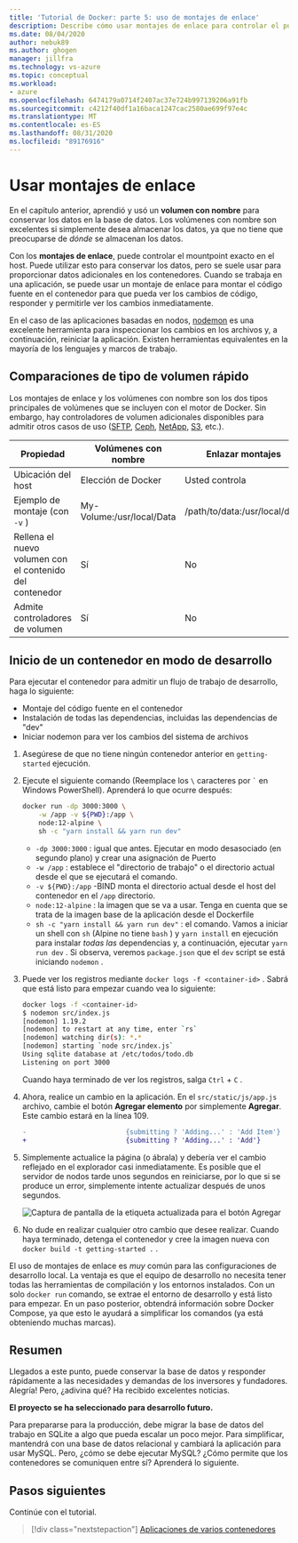 ```yaml
---
title: 'Tutorial de Docker: parte 5: uso de montajes de enlace'
description: Describe cómo usar montajes de enlace para controlar el punto de montaje en el host.
ms.date: 08/04/2020
author: nebuk89
ms.author: ghogen
manager: jillfra
ms.technology: vs-azure
ms.topic: conceptual
ms.workload:
- azure
ms.openlocfilehash: 6474179a0714f2407ac37e724b997139206a91fb
ms.sourcegitcommit: c4212f40df1a16baca1247cac2580ae699f97e4c
ms.translationtype: MT
ms.contentlocale: es-ES
ms.lasthandoff: 08/31/2020
ms.locfileid: "89176916"
---
```

# <a name="use-bind-mounts"></a>Usar montajes de enlace

En el capítulo anterior, aprendió y usó un **volumen con nombre** para conservar los datos en la base de datos. Los volúmenes con nombre son excelentes si simplemente desea almacenar los datos, ya que no tiene que preocuparse de *dónde* se almacenan los datos.

Con los **montajes de enlace**, puede controlar el mountpoint exacto en el host. Puede utilizar esto para conservar los datos, pero se suele usar para proporcionar datos adicionales en los contenedores. Cuando se trabaja en una aplicación, se puede usar un montaje de enlace para montar el código fuente en el contenedor para que pueda ver los cambios de código, responder y permitirle ver los cambios inmediatamente.

En el caso de las aplicaciones basadas en nodos, [nodemon](https://npmjs.com/package/nodemon) es una excelente herramienta para inspeccionar los cambios en los archivos y, a continuación, reiniciar la aplicación. Existen herramientas equivalentes en la mayoría de los lenguajes y marcos de trabajo.

## <a name="quick-volume-type-comparisons"></a>Comparaciones de tipo de volumen rápido

Los montajes de enlace y los volúmenes con nombre son los dos tipos principales de volúmenes que se incluyen con el motor de Docker. Sin embargo, hay controladores de volumen adicionales disponibles para admitir otros casos de uso ([SFTP](https://github.com/vieux/docker-volume-sshfs), [Ceph](https://ceph.com/geen-categorie/getting-started-with-the-docker-rbd-volume-plugin/), [NetApp](https://netappdvp.readthedocs.io/en/stable/), [S3](https://github.com/elementar/docker-s3-volume), etc.).

| Propiedad | Volúmenes con nombre | Enlazar montajes |
| -------- | ------------- | ----------- |
| Ubicación del host | Elección de Docker | Usted controla |
| Ejemplo de montaje (con `-v` ) | My-Volume:/usr/local/Data | /path/to/data:/usr/local/data |
| Rellena el nuevo volumen con el contenido del contenedor | Sí | No |
| Admite controladores de volumen | Sí | No |

## <a name="start-a-dev-mode-container"></a>Inicio de un contenedor en modo de desarrollo

Para ejecutar el contenedor para admitir un flujo de trabajo de desarrollo, haga lo siguiente:

- Montaje del código fuente en el contenedor
- Instalación de todas las dependencias, incluidas las dependencias de "dev"
- Iniciar nodemon para ver los cambios del sistema de archivos

1. Asegúrese de que no tiene ningún contenedor anterior en `getting-started` ejecución.

1. Ejecute el siguiente comando (Reemplace los ` \ ` caracteres por `` ` `` en Windows PowerShell). Aprenderá lo que ocurre después:

    ```bash
    docker run -dp 3000:3000 \
        -w /app -v ${PWD}:/app \
        node:12-alpine \
        sh -c "yarn install && yarn run dev"
    ```

    - `-dp 3000:3000` : igual que antes. Ejecutar en modo desasociado (en segundo plano) y crear una asignación de Puerto
    - `-w /app` : establece el "directorio de trabajo" o el directorio actual desde el que se ejecutará el comando.
    - `-v ${PWD}:/app` -BIND monta el directorio actual desde el host del contenedor en el `/app` directorio.
    - `node:12-alpine` : la imagen que se va a usar. Tenga en cuenta que se trata de la imagen base de la aplicación desde el Dockerfile
    - `sh -c "yarn install && yarn run dev"` : el comando. Vamos a iniciar un shell con `sh` (Alpine no tiene `bash` ) y `yarn install` en ejecución para instalar *todas las* dependencias y, a continuación, ejecutar `yarn run dev` . Si observa, veremos `package.json` que el `dev` script se está iniciando `nodemon` .

1. Puede ver los registros mediante `docker logs -f <container-id>` . Sabrá que está listo para empezar cuando vea lo siguiente:

    ```bash
    docker logs -f <container-id>
    $ nodemon src/index.js
    [nodemon] 1.19.2
    [nodemon] to restart at any time, enter `rs`
    [nodemon] watching dir(s): *.*
    [nodemon] starting `node src/index.js`
    Using sqlite database at /etc/todos/todo.db
    Listening on port 3000
    ```

    Cuando haya terminado de ver los registros, salga `Ctrl` + `C` .

1. Ahora, realice un cambio en la aplicación. En el `src/static/js/app.js` archivo, cambie el botón **Agregar elemento** por simplemente **Agregar**. Este cambio estará en la línea 109.

    ```diff
    -                         {submitting ? 'Adding...' : 'Add Item'}
    +                         {submitting ? 'Adding...' : 'Add'}
    ```

1. Simplemente actualice la página (o ábrala) y debería ver el cambio reflejado en el explorador casi inmediatamente. Es posible que el servidor de nodos tarde unos segundos en reiniciarse, por lo que si se produce un error, simplemente intente actualizar después de unos segundos.

    ![Captura de pantalla de la etiqueta actualizada para el botón Agregar](media/updated-add-button.png)

1. No dude en realizar cualquier otro cambio que desee realizar. Cuando haya terminado, detenga el contenedor y cree la imagen nueva con `docker build -t getting-started .` .

El uso de montajes de enlace es *muy* común para las configuraciones de desarrollo local. La ventaja es que el equipo de desarrollo no necesita tener todas las herramientas de compilación y los entornos instalados. Con un solo `docker run` comando, se extrae el entorno de desarrollo y está listo para empezar. En un paso posterior, obtendrá información sobre Docker Compose, ya que esto le ayudará a simplificar los comandos (ya está obteniendo muchas marcas).

## <a name="recap"></a>Resumen

Llegados a este punto, puede conservar la base de datos y responder rápidamente a las necesidades y demandas de los inversores y fundadores. Alegría! Pero, ¿adivina qué? Ha recibido excelentes noticias.

**El proyecto se ha seleccionado para desarrollo futuro.**

Para prepararse para la producción, debe migrar la base de datos del trabajo en SQLite a algo que pueda escalar un poco mejor. Para simplificar, mantendrá con una base de datos relacional y cambiará la aplicación para usar MySQL. Pero, ¿cómo se debe ejecutar MySQL? ¿Cómo permite que los contenedores se comuniquen entre sí? Aprenderá lo siguiente.

## <a name="next-steps"></a>Pasos siguientes

Continúe con el tutorial.

> [!div class="nextstepaction"]
> [Aplicaciones de varios contenedores](multi-container-apps.md)
